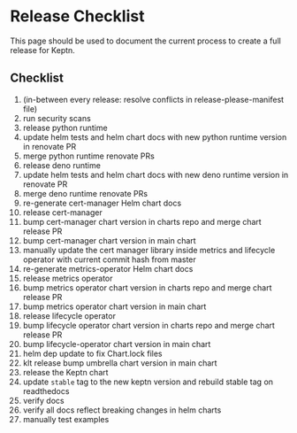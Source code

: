 # Release Checklist

This page should be used to document the current process to create a full release for Keptn.

## Checklist

1. (in-between every release: resolve conflicts in release-please-manifest file)
1. run security scans
1. release python runtime
1. update helm tests and helm chart docs with new python runtime version in renovate PR
1. merge python runtime renovate PRs
1. release deno runtime
1. update helm tests and helm chart docs with new deno runtime version in renovate PR
1. merge deno runtime renovate PRs
1. re-generate cert-manager Helm chart docs
1. release cert-manager
1. bump cert-manager chart version in charts repo and merge chart release PR
1. bump cert-manager chart version in main chart
1. manually update the cert manager library inside metrics and lifecycle operator with current commit hash from master
1. re-generate metrics-operator Helm chart docs
1. release metrics operator
1. bump metrics operator chart version in charts repo and merge chart release PR
1. bump metrics operator chart version in main chart
1. release lifecycle operator
1. bump lifecycle operator chart version in charts repo and merge chart release PR
1. bump lifecycle-operator chart version in main chart
1. helm dep update to fix Chart.lock files
1. klt release bump umbrella chart version in main chart
1. release the Keptn chart
1. update `stable` tag to the new keptn version and rebuild stable tag on readthedocs
1. verify docs
1. verify all docs reflect breaking changes in helm charts
1. manually test examples
